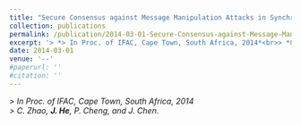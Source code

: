 ```yaml
---
title: "Secure Consensus against Message Manipulation Attacks in Synchronous Networks"
collection: publications
permalink: /publication/2014-03-01-Secure-Consensus-against-Message-Manipulation-Attacks/
excerpt: '> *> In Proc. of IFAC, Cape Town, South Africa, 2014*<br>> *C. Zhao, **J. He**, P. Cheng, and J. Chen*.'
date: 2014-03-01
venue: '--'
#paperurl: ''
#citation: ''
---
```

*> In Proc. of IFAC, Cape Town, South Africa, 2014*  
*> C. Zhao, **J. He**, P. Cheng, and J. Chen*.